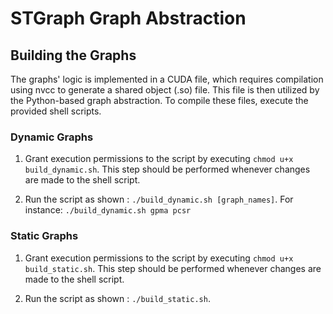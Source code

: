 # STGraph Graph Abstraction

## Building the Graphs

The graphs' logic is implemented in a CUDA file, which requires compilation using nvcc to generate a shared object (.so) file. This file is then utilized by the Python-based graph abstraction. To compile these files, execute the provided shell scripts.

### Dynamic Graphs

1. Grant execution permissions to the script by executing `chmod u+x build_dynamic.sh`. This step should be performed whenever changes are made to the shell script.

2. Run the script as shown : `./build_dynamic.sh [graph_names]`. For instance: `./build_dynamic.sh gpma pcsr`

### Static Graphs

1. Grant execution permissions to the script by executing `chmod u+x build_static.sh`. This step should be performed whenever changes are made to the shell script.

2. Run the script as shown : `./build_static.sh`.